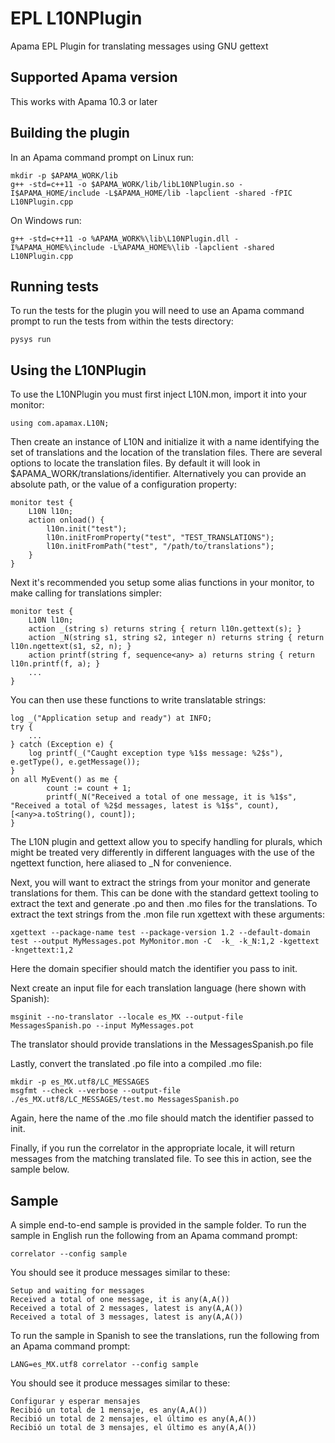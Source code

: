 # EPL L10NPlugin
Apama EPL Plugin for translating messages using GNU gettext

## Supported Apama version

This works with Apama 10.3 or later

## Building the plugin

In an Apama command prompt on Linux run:

	mkdir -p $APAMA_WORK/lib
	g++ -std=c++11 -o $APAMA_WORK/lib/libL10NPlugin.so -I$APAMA_HOME/include -L$APAMA_HOME/lib -lapclient -shared -fPIC L10NPlugin.cpp


On Windows run:

    g++ -std=c++11 -o %APAMA_WORK%\lib\L10NPlugin.dll -I%APAMA_HOME%\include -L%APAMA_HOME%\lib -lapclient -shared L10NPlugin.cpp

## Running tests

To run the tests for the plugin you will need to use an Apama command prompt to run the tests from within the tests directory:

    pysys run

## Using the L10NPlugin

To use the L10NPlugin you must first inject L10N.mon, import it into your monitor:

	using com.apamax.L10N;

Then create an instance of L10N and initialize it with a name identifying the set of translations and the location of the translation files. There are several options to locate the translation files. By default it will look in $APAMA\_WORK/translations/identifier. Alternatively you can provide an absolute path, or the value of a configuration property:

	monitor test {
		L10N l10n;
		action onload() {
			l10n.init("test");
			l10n.initFromProperty("test", "TEST_TRANSLATIONS");
			l10n.initFromPath("test", "/path/to/translations");
		}
	}

Next it's recommended you setup some alias functions in your monitor, to make calling for translations simpler:

	monitor test {
		L10N l10n;
		action _(string s) returns string { return l10n.gettext(s); }
		action _N(string s1, string s2, integer n) returns string { return l10n.ngettext(s1, s2, n); }
		action printf(string f, sequence<any> a) returns string { return l10n.printf(f, a); }
		...
	}

You can then use these functions to write translatable strings:

	log _("Application setup and ready") at INFO;
	try {
		...
	} catch (Exception e) {
		log printf(_("Caught exception type %1$s message: %2$s"), e.getType(), e.getMessage());
	}
	on all MyEvent() as me {
			count := count + 1;
			printf(_N("Received a total of one message, it is %1$s", "Received a total of %2$d messages, latest is %1$s", count), [<any>a.toString(), count]);
	}

The L10N plugin and gettext allow you to specify handling for plurals, which might be treated very differently in different languages with the use of the ngettext function, here aliased to \_N for convenience.

Next, you will want to extract the strings from your monitor and generate translations for them. This can be done with the standard gettext tooling to extract the text and generate .po and then .mo files for the translations. To extract the text strings from the .mon file run xgettext with these arguments:

	xgettext --package-name test --package-version 1.2 --default-domain test --output MyMessages.pot MyMonitor.mon -C  -k_ -k_N:1,2 -kgettext -kngettext:1,2 

Here the domain specifier should match the identifier you pass to init.

Next create an input file for each translation language (here shown with Spanish):

	msginit --no-translator --locale es_MX --output-file MessagesSpanish.po --input MyMessages.pot

The translator should provide translations in the MessagesSpanish.po file

Lastly, convert the translated .po file into a compiled .mo file:

	mkdir -p es_MX.utf8/LC_MESSAGES
	msgfmt --check --verbose --output-file ./es_MX.utf8/LC_MESSAGES/test.mo MessagesSpanish.po

Again, here the name of the .mo file should match the identifier passed to init.

Finally, if you run the correlator in the appropriate locale, it will return messages from the matching translated file. To see this in action, see the sample below.

## Sample

A simple end-to-end sample is provided in the sample folder. To run the sample in English run the following from an Apama command prompt:

	correlator --config sample

You should see it produce messages similar to these:

	Setup and waiting for messages
	Received a total of one message, it is any(A,A())
	Received a total of 2 messages, latest is any(A,A())
	Received a total of 3 messages, latest is any(A,A())

To run the sample in Spanish to see the translations, run the following from an Apama command prompt:

	LANG=es_MX.utf8 correlator --config sample

You should see it produce messages similar to these:

	Configurar y esperar mensajes
	Recibió un total de 1 mensaje, es any(A,A())
	Recibió un total de 2 mensajes, el último es any(A,A())
	Recibió un total de 3 mensajes, el último es any(A,A())

